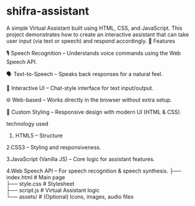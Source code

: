 # shifra-assistant
A simple Virtual Assistant built using HTML, CSS, and JavaScript.
This project demonstrates how to create an interactive assistant that can take user input (via text or speech) and respond accordingly.
🚀 Features

🎙️ Speech Recognition – Understands voice commands using the Web Speech API.

🗣️ Text-to-Speech – Speaks back responses for a natural feel.

💬 Interactive UI – Chat-style interface for text input/output.

🌐 Web-based – Works directly in the browser without extra setup.

🎨 Custom Styling – Responsive design with modern UI (HTML & CSS).

technology used

1. HTML5 – Structure 

2.CSS3 – Styling and responsiveness.

3.JavaScript (Vanilla JS) – Core logic for assistant features.

4.Web Speech API – For speech recognition & speech synthesis.
├── index.html        # Main page  
├── style.css         # Stylesheet  
├── script.js         # Virtual Assistant logic  
└── assets/           # (Optional) Icons, images, audio files  

